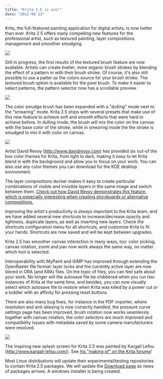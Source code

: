 ```yaml
---
title: "Krita 2.5 is out!"
date: "2012-08-13"
---
```


Krita, the full-featured painting application for digital artists, is now better than ever. Krita 2.5 offers many compelling new features for the professional artist, such as textured painting, layer compositions management and smoother smudging.

![](/images/posts/2012/krita-2.5.jpg)

Still in progress, the first results of the textured brush feature are now available. Artists can create livelier, more organic brush strokes by blending the effect of a pattern in with their brush stroke. Of course, it's also still possible to use a patter as the colors source for your brush stroke. The textured brush option is available for the pixel brush. To make it easier to select patterns, the pattern selector now has a scrollable preview.

![](/images/posts/2012/texture_option.jpg)

The color smudge brush has been expanded with a "dulling" mode next to the "smearing" mode. Krita 2.5 ships with several presets that make use of this new feature to achieve soft and smooth effects that were hard to achieve before. In dulling mode, the brush will mix the color on the canvas with the base color of the stroke, while in smearing mode the the stroke is smudged to mix it with color on canvas.

![](/images/posts/2012/dulling_vs_smearing.png)

Artist David Revoy (http://www.davidrevoy.com) has provided six out-of the box color themes for Krita, from light to dark, making it easy to let Krita blend in with the background and allow you to focus on your work. You can also use any color themes you can download for the KDE desktop environment.

The layer compositions docker makes it easy to create particular combinations of visible and invisible layers in the same image and switch between them. [Check out how David Revoy demonstrates this feature, which is especially interesting when creating storyboards or alternative compositions.](http://www.youtube.com/watch?v=Ngov6Xh8Zew)

Improving the artist's productivity is always important to the Krita team, and we have added several new shortcuts to increase/decrease opacity and lightness, duplicate layers, as well as inserting new layers. Check the shortcuts configuration menu for all shortcuts, and customize Krita to fit your hands. Shortcuts are now saved and will be kept between upgrades.

Krita 2.5 has smoother canvas interaction in many ways, too: color picking, canvas rotation, zoom and pan now work always the same way, no matter which tool is selected.

Interoperability with MyPaint and GIMP has improved through extending the OpenRaster file format: layer locks and the currently active layer are now stored in ORA (and KRA) files. On the topic of files, you can feel safe about your work. No longer will the autosave file be clobbered when you run two instances of Krita at the same time, and besides, you can now visually select which autosave file to restore when Krita was killed by a power cut or a toddler with an affinity for pressing reset buttons.

There are also many bug fixes, for instance in the PDF importer, where resolution and anti-aliasing is now correctly handled, the pressure curve settings page has been improved, brush rotation now works seamlessly together with canvas rotation, the color selectors are much improved and compatibility issues with metadata saved by some camera manufacturers were resolved.

![](/images/posts/2012/kargall_le_fou_splash_25.png)

The inspiring new splash screen for Krita 2.5 was painted by Kargall Lefou (http://www.kargall-lefou.com/). See [his "making of" on the Krita forums](http://forum.kde.org/viewtopic.php?f=138&t=102792)!

Most Linux distributions will update their experimental/testing repositories to contain Krita 2.5 packages. We will update the [Download page](download) as news of packages arrives. A windows installer is being created.
